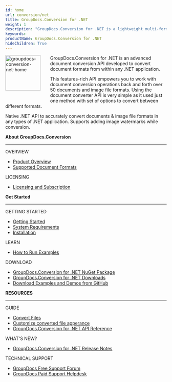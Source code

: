 ```yaml
---
id: home
url: conversion/net
title: GroupDocs.Conversion for .NET
weight: 1
description: "GroupDocs.Conversion for .NET is a lightweight multi-format document conversion API designed as a middle-ware for C# applications."
keywords: 
productName: GroupDocs.Conversion for .NET
hideChildren: True
---
```

<img src="conversion/net/images/home.png" alt="groupdocs-conversion-net-home" align="left" style="width:110px; margin: 0 30px 30px 0"/>

GroupDocs.Conversion for .NET is an advanced document conversion API developed to convert document formats from within any .NET application.  

This features-rich API empowers you to work with document conversion operations back and forth over 50 documents and image file formats. Using the document converter API is very simple as it used just one method with set of options to convert between different formats.  

Native .NET API to accurately convert documents & image file formats in any types of .NET application. Supports adding image watermarks while conversion.


<div class="row">
	<div class="col-md-4">
		<p><b>About GroupDocs.Conversion</b></p>
			<hr><p>OVERVIEW</p></hr>
			<ul>
				<li><a href='{{< ref "product-overview" >}}'>Product Overview</a></li>
				<li><a href='{{< ref "conversion/net/getting-started/supported-document-formats.md" >}}'>Supported Document Formats</a></li>
			</ul>
			<p>LICENSING</p>
			<ul>
                <li><a href='{{< ref "conversion/net/getting-started/licensing-and-subscription.md" >}}'>Licensing and Subscription</a></li>
			</ul>
	</div>
	<div class="col-md-4">
		<p><b>Get Started</b></p>
			<hr><p>GETTING STARTED</p></hr>
			<ul>
				<li><a href='{{< ref "conversion/net/getting-started" >}}'>Getting Started</a></li>
				<li><a href='{{< ref "conversion/net/getting-started/system-requirements.md" >}}'>System Requirements</a></li>
				<li><a href='{{< ref "conversion/net/getting-started/installation.md" >}}'>Installation</a></li>
			</ul>
			<p>LEARN</p>
			<ul>
				<li><a href='{{< ref "conversion/net/getting-started/how-to-run-examples.md" >}}'>How to Run Examples</a></li>
			</ul>
			<p>DOWNLOAD</p>
			<ul>
				<li><a href="https://www.nuget.org/packages/GroupDocs.Conversion/">GroupDocs.Conversion for .NET NuGet Package</a></li>
				</li><li><a href="https://downloads.groupdocs.com/conversion/net">GroupDocs.Conversion for .NET Downloads</a></li>
				<li><a href="https://github.com/groupdocs-conversion/GroupDocs.Conversion-for-.NET">Download Examples and Demos from GitHub</a></li>
			</ul>
	</div>
	<div class="col-md-4">
		<p><b>RESOURCES</b></p>
			<hr><p>GUIDE</p></hr>
			<ul>
				<li><a href='{{< ref "conversion/net/developer-guide/basic-usage/convert" >}}'>Convert Files</a></li>
				<li><a href='{{< ref "conversion/net/developer-guide/advanced-usage/converting/conversion-options-by-document-family" >}}'>Customize converted file apperance</a></li>				
				<li><a href="https://apireference.groupdocs.com/conversion/net">GroupDocs.Conversion for .NET API Reference</a></li>
			</ul>
			<p>WHAT'S NEW?</p>
			<ul>
				<li><a href='{{< ref "conversion/net/release-notes" >}}'>GroupDocs.Conversion for .NET Release Notes</a></li>
			</ul>
			<p>TECHNICAL SUPPORT</p>
			<ul>
				<li><a href="https://forum.groupdocs.com/">GroupDocs Free Support Forum</a></li>
				<li><a href="https://helpdesk.groupdocs.com/">GroupDocs Paid Support Helpdesk</a></li>
			</ul>
	</div>
</div>
